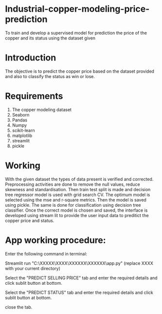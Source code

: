 # Industrial-copper-modeling-price-prediction
To train and develop a supervised model for prediction the price of the copper and its status using the dataset given

# Introduction
  The objective is to predict the copper price based on the dataset provided and also to classify the status as win or lose.

# Requirements
1. The copper modeling dataset
2. Seaborn
3. Pandas
4. Numpy
5. scikit-learn
6. matplotlib
7. streamlit
8. pickle

# Working
  With the given dataset the types of data present is verified and corrected. Preprocessing activities are done to remove the null values,
  reduce skewness and standardisation. Then train test split is made and decision tree regressor model is used with grid search CV. The optimum 
  model is selected using the mse and r-square metrics. Then the model is saved using pickle. The same is done for classification using decision tree
  classifier. Once the correct model is chosen and saved, the interface is developed using stream lit to provide the user input data to preditict the 
  copper price and status.

# App working procedure:
  Enter the following command in terminal:
  
  Streamlit run "C:\XXXXX\XXXX\XXXXXX\XXXXXX\app.py" (replace XXXX with your current directory)

  Select the "PREDICT SELLING PRICE" tab and enter the required details and click sublit button at bottom.

  Select the "PREDICT STATUS" tab and enter the required details and click sublit button at bottom.

  close the tab.
